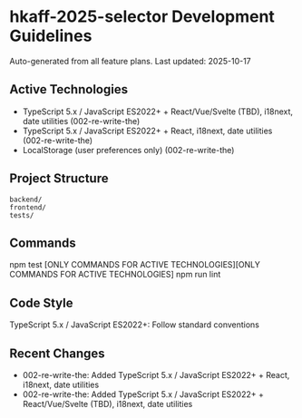 # hkaff-2025-selector Development Guidelines

Auto-generated from all feature plans. Last updated: 2025-10-17

## Active Technologies
- TypeScript 5.x / JavaScript ES2022+ + React/Vue/Svelte (TBD), i18next, date utilities (002-re-write-the)
- TypeScript 5.x / JavaScript ES2022+ + React, i18next, date utilities (002-re-write-the)
- LocalStorage (user preferences only) (002-re-write-the)

## Project Structure
```
backend/
frontend/
tests/
```

## Commands
npm test [ONLY COMMANDS FOR ACTIVE TECHNOLOGIES][ONLY COMMANDS FOR ACTIVE TECHNOLOGIES] npm run lint

## Code Style
TypeScript 5.x / JavaScript ES2022+: Follow standard conventions

## Recent Changes
- 002-re-write-the: Added TypeScript 5.x / JavaScript ES2022+ + React, i18next, date utilities
- 002-re-write-the: Added TypeScript 5.x / JavaScript ES2022+ + React/Vue/Svelte (TBD), i18next, date utilities

<!-- MANUAL ADDITIONS START -->
<!-- MANUAL ADDITIONS END -->
